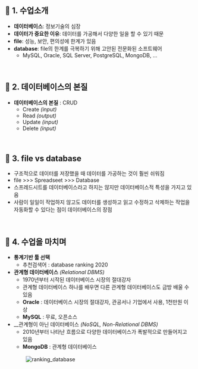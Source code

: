 ## 📂 1. 수업소개
- __데이터베이스__: 정보기술의 심장
- __데이터가 중요한 이유__: 데이터를 가공해서 다양한 일을 할 수 있기 때문
- __file__: 성능, 보안, 편의성에 한계가 있음
- __database__: file의 한계를 극복하기 위해 고안된 전문화된 소프트웨어
    - MySQL, Oracle, SQL Server, PostgreSQL, MongoDB, ...
<br>

## 📂 2. 데이터베이스의 본질
- __데이터베이스의 본질__ : CRUD
    - Create _(input)_
    - Read _(output)_
    - Update _(input)_
    - Delete _(input)_
<br>

## 📂 3. file vs database
- 구조적으로 데이터를 저장했을 때 데이터를 가공하는 것이 훨씬 쉬워짐
- file >>> Spreadseet >>> Database
- 스프레드시트를 데이터베이스라고 하지는 않지만 데이터베이스적 특성을 가지고 있음
- 사람이 일일이 작업하지 않고도 데이터를 생성하고 읽고 수정하고 삭제하는 작업을 자동화할 수 있다는 점이 데이터베이스의 장점
<br>

## 📂 4. 수업을 마치며
- __통계기반 툴 선택__
    - 추천검색어 : database ranking 2020
- __관계형 데이터베이스__ _(Relational DBMS)_
    - 1970년부터 시작된 데이터베이스 시장의 절대강자
    - 관계형 데이터베이스 하나를 배우면 다른 관계형 데이터베이스도 금방 배울 수 있음
    - __Oracle__ : 데이터베이스 시장의 절대강자, 관공서나 기업에서 사용, 1천만원 이상
    - __MySQL__ : 무료, 오픈소스
- __관계형이 아닌 데이터베이스 _(NoSQL, Non-Relational DBMS)_
    - 2010년부터 나타난 흐름으로 다양한 데이터베이스가 폭발적으로 만들어지고 있음
    - __MongoDB__ : 관계형 데이터베이스
    
　　　　![ranking_database](https://user-images.githubusercontent.com/60066472/84589217-1fb4dd00-ae68-11ea-9fc1-0d078a9a51d1.PNG)
